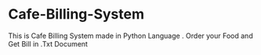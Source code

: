 # Cafe-Billing-System
This is Cafe Billing System made in Python Language . Order your Food and Get Bill in .Txt  Document
